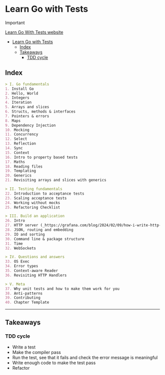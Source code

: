 # Learn Go with Tests

> [!IMPORTANT]
> [Learn Go With Tests website](https://quii.gitbook.io/learn-go-with-tests/)


- [Learn Go with Tests](#learn-go-with-tests)
  - [Index](#index)
  - [Takeaways](#takeaways)
    - [TDD cycle](#tdd-cycle)


## Index

```md
> I. Go fundamentals
1. Install Go
2. Hello, World
3. Integers
4. Iteration
5. Arrays and slices
6. Structs, methods & interfaces
7. Pointers & errors
8. Maps
9. Dependency Injection
10. Mocking
11. Concurrency
12. Select
13. Reflection
14. Sync
15. Context
16. Intro to property based tests
17. Maths
18. Reading files
19. Templating
20. Generics
21. Revisiting arrays and slices with generics

> II. Testing fundamentals
22. Introduction to acceptance tests
23. Scaling acceptance tests
24. Working without mocks
25. Refactoring Checklist

> III. Build an application
26. Intro
27. HTTP server (_https://grafana.com/blog/2024/02/09/how-i-write-http-services-in-go-after-13-years/https://grafana.com/blog/2024/02/09/how-i-write-http-services-in-go-after-13-years/_)
28. JSON, routing and embedding
29. IO and sorting
30. Command line & package structure
31. Time
32. WebSockets

> IV. Questions and answers
33. OS Exec
34. Error types
35. Context-aware Reader
36. Revisiting HTTP Handlers

> V. Meta
37. Why unit tests and how to make them work for you
38. Anti-patterns
39. Contributing
40. Chapter Template
```

---

## Takeaways

### TDD cycle

- Write a test
- Make the compiler pass
- Run the test, see that it fails and check the error message is meaningful
- Write enough code to make the test pass
- Refactor

